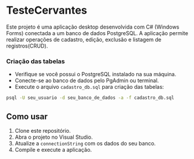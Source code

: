 
# TesteCervantes
Este projeto é uma aplicação desktop desenvolvida com C# (Windows Forms) conectada a um banco de dados PostgreSQL. A aplicação permite realizar operações de cadastro, edição, exclusão e listagem de registros(CRUD). 

### Criação das tabelas
- Verifique se você possui o PostgreSQL instalado na sua máquina.
- Conecte-se ao banco de dados pelo PgAdmin ou terminal.
- Execute o arquivo `cadastro_db.sql` para criação das tabelas:

```bash
psql -U seu_usuario -d seu_banco_de_dados -a -f cadastro_db.sql
```

## Como usar

1. Clone este repositório.
2. Abra o projeto no Visual Studio.
3. Atualize a `connectionString` com os dados do seu banco.
4. Compile e execute a aplicação.

